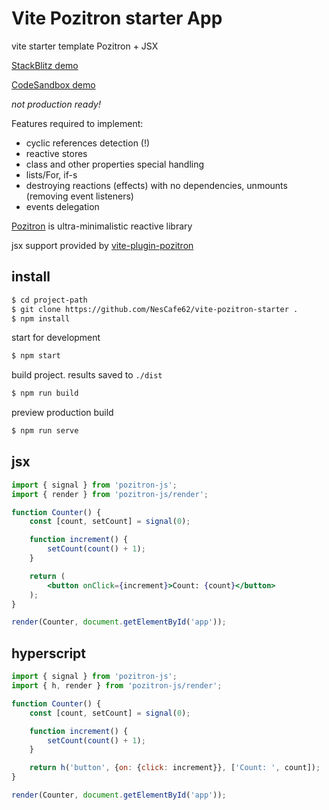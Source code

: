 # Vite Pozitron starter App
vite starter template Pozitron + JSX

[StackBlitz demo](https://stackblitz.com/edit/nescafe62-vite-pozitron-starter-fdrbpv?file=src%2FApp.jsx)

[CodeSandbox demo](https://codesandbox.io/p/sandbox/pozitron-jsx-app-demo-7hfx7g)

*not production ready!*

Features required to implement:
* cyclic references detection (!)
* reactive stores
* class and other properties special handling
* lists/For, if-s
* destroying reactions (effects) with no dependencies, unmounts (removing event listeners)
* events delegation

[Pozitron](https://github.com/NesCafe62/pozitron) is ultra-minimalistic reactive library

jsx support provided by [vite-plugin-pozitron](https://github.com/NesCafe62/vite-plugin-pozitron)

## install
```sh
$ cd project-path
$ git clone https://github.com/NesCafe62/vite-pozitron-starter .
$ npm install
```

start for development
```sh
$ npm start
```

build project. results saved to `./dist`
```sh
$ npm run build
```

preview production build
```sh
$ npm run serve
```

## jsx
```jsx
import { signal } from 'pozitron-js';
import { render } from 'pozitron-js/render';

function Counter() {
    const [count, setCount] = signal(0);

	function increment() {
		setCount(count() + 1);
	}

	return (
		<button onClick={increment}>Count: {count}</button>
	);
}

render(Counter, document.getElementById('app'));
```

## hyperscript
```js
import { signal } from 'pozitron-js';
import { h, render } from 'pozitron-js/render';

function Counter() {
    const [count, setCount] = signal(0);

	function increment() {
		setCount(count() + 1);
	}

	return h('button', {on: {click: increment}}, ['Count: ', count]);
}

render(Counter, document.getElementById('app'));
```
